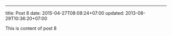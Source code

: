 ---
title: Post 8
date: 2015-04-27T08:08:24+07:00
updated: 2013-08-29T10:36:20+07:00

This is content of post 8